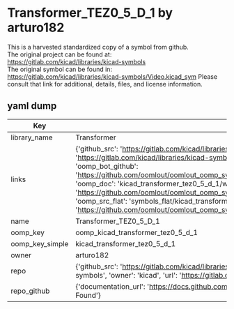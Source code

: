 # Transformer_TEZ0_5_D_1 by arturo182  
This is a harvested standardized copy of a symbol from github.  
The original project can be found at:  
https://gitlab.com/kicad/libraries/kicad-symbols  
The original symbol can be found in:
https://gitlab.com/kicad/libraries/kicad-symbols/Video.kicad_sym
Please consult that link for additional, details, files, and license information.  
## yaml dump  
| Key | Value |  
| --- | --- |  
| library_name | Transformer |  
| links | {'github_src': 'https://gitlab.com/kicad/libraries/kicad-symbols/Video.kicad_sym', 'github_src_repo': 'https://gitlab.com/kicad/libraries/kicad-symbols', 'oomp_bot': 'kicad_transformer_tez0_5_d_1/working', 'oomp_bot_github': 'https://github.com/oomlout/oomlout_oomp_symbol_bot/tree/main/kicad_transformer_tez0_5_d_1/working', 'oomp_doc': 'kicad_transformer_tez0_5_d_1/working', 'oomp_doc_github': 'https://github.com/oomlout/oomlout_oomp_symbol_doc/tree/main/kicad_transformer_tez0_5_d_1/working', 'oomp_src_flat': 'symbols_flat/kicad_transformer_tez0_5_d_1/working', 'oomp_src_flat_github': 'https://github.com/oomlout/oomlout_oomp_symbol_src/tree/main/kicad_transformer_tez0_5_d_1/working'} |  
| name | Transformer_TEZ0_5_D_1 |  
| oomp_key | oomp_kicad_transformer_tez0_5_d_1 |  
| oomp_key_simple | kicad_transformer_tez0_5_d_1 |  
| owner | arturo182 |  
| repo | {'github_src': 'https://gitlab.com/kicad/libraries/kicad-symbols/Video.kicad_sym', 'name': 'libraries/kicad-symbols', 'owner': 'kicad', 'url': 'https://gitlab.com/kicad/libraries/kicad-symbols'} |  
| repo_github | {'documentation_url': 'https://docs.github.com/rest/repos/repos#get-a-repository', 'message': 'Not Found'} |  


